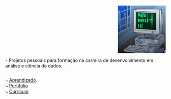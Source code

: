 <p>
  <img align="right" src="https://github.com/FelipeAndreolla/FelipeAndreolla/blob/main/giphy.gif" height= 150px; weight= 150px alt="Descrição da Imagem">
   <p align="left" style="display: inline-block;">- Projetos pessoais para formação na carreira de desenvolvimento em análise e ciência de dados.
<br>
</p></p>


⤷  [Aprendizado](google.com) <br>
⤷  [Portifólio](http://www.google.com) <br>
⤷  [Currículo](http://www.google.com)
